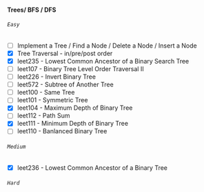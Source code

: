 #### Trees/ BFS / DFS
###### `Easy`
- [ ] Implement a Tree / Find a Node / Delete a Node / Insert a Node
- [x] Tree Traversal - in/pre/post order
- [x] leet235 - Lowest Common Ancestor of a Binary Search Tree
- [ ] leet107 - Binary Tree Level Order Traversal II
- [ ] leet226 - Invert Binary Tree
- [ ] leet572 - Subtree of Another Tree
- [ ] leet100 - Same Tree
- [ ] leet101 - Symmetric Tree
- [x] leet104 - Maximum Depth of Binary Tree
- [ ] leet112 - Path Sum
- [x] leet111 - Minimum Depth of Binary Tree
- [ ] leet110 - Banlanced Binary Tree
###### `Medium`
- [x] leet236 - Lowest Common Ancestor of a Binary Tree
###### `Hard`